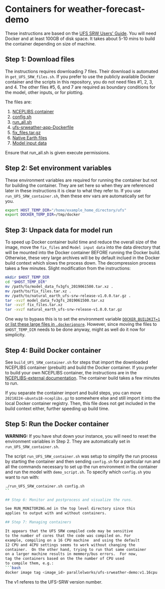 # Containers for weather-forecast-demo

These instructions are based on the [UFS SRW Users' Guide](https://ufs-srweather-app.readthedocs.io/en/ufs-v1.0.1/Docker.html).  You will need Docker and at least 100GB of disk space.  It takes about 5-10 mins to build
the container depending on size of machine.

## Step 1: Download files

The instructions requires downloading 7 files.  Their download
is automated in `get_UFS_SRW_files.sh`.  If you prefer to use
the publicly available Docker container and the scripts in this
repository, you do not need files #1, 2, 3, and 4.  The other
files #5, 6, and 7 are required as boundary conditions for the
model, other inputs, or for plotting.

The files are:
1. [NCEPLIBS container](https://ufs-data.s3.amazonaws.com/public_release/ufs-srweather-app-v1.0.0/docker/20210224-ubuntu18-nceplibs.gz)
2. [config.sh](https://ufs-data.s3.amazonaws.com/public_release/ufs-srweather-app-v1.0.0/docker/config.sh)
3. [run_all.sh](https://ufs-data.s3.amazonaws.com/public_release/ufs-srweather-app-v1.0.0/docker/run_all.sh)
4. [ufs-srweather-app-Dockerfile](https://ufs-data.s3.amazonaws.com/public_release/ufs-srweather-app-v1.0.0/docker/ufs-srweather-app-Dockerfile)
5. [fix_files.tar.gz](https://ufs-data.s3.amazonaws.com/public_release/ufs-srweather-app-v1.0.0/docker/fix_files.tar.gz)
6. [Native Earth files](https://ftp.emc.ncep.noaa.gov/EIB/UFS/SRW/v1p0/natural_earth/natural_earth_ufs-srw-release-v1.0.0.tar.gz)
7. [Model input data](https://ftp.emc.ncep.noaa.gov/EIB/UFS/SRW/v1p0/simple_test_case/gst_model_data.tar.gz)

Ensure that run_all.sh is given execute permissions.

## Step 2: Set environment variables

These environment variables are required for running the container
but not for building the container.  They are set here so when they
are referenced later in these instructions it is clear to what they
refer to. If you use `run_UFS_SRW_container.sh`, then these env
vars are automatically set for you.

```bash
export HOST_TEMP_DIR="/home/example_home_directory/ufs"
export DOCKER_TEMP_DIR=/tmp/docker
```

## Step 3: Unpack data for model run

To speed up Docker container build time and reduce the overall size
of the image, move the `fix_files` and `Model input data` into the
data directory that will be mounted into the Docker container BEFORE
running the Docker build.  Otherwise, these very large archives will
be by default inclued in the Docker build context which slows the
process down.  The decompression process takes a few minutes.
Slight modification from the instructions:

```bash
mkdir $HOST_TEMP_DIR
cd "$HOST_TEMP_DIR"
mv /path/to/model_data_fv3gfs_2019061500.tar.xz .
mv /path/to/fix_files.tar.xz .
mv /path/to/natural_earth_ufs-srw-release-v1.0.0.tar.gz .
tar -xvzf model_data_fv3gfs_2019061500.tar.xz
tar -xvzf fix_files.tar.xz
tar -xvzf natural_earth_ufs-srw-release-v1.0.0.tar.gz
```

One way to bypass this is to set the environment variable
[`DOCKER_BUILDKIT=1` or list these large files in `.dockerignore`](https://stackoverflow.com/questions/26600769/build-context-for-docker-image-very-large). 
However, since moving the files to `$HOST_TEMP_DIR` needs to be
done anyway, might as well do it now for simplicity.

## Step 4: Build Docker container

See `build_UFS_SRW_container.sh` for steps that import the downloaded
NCEPLIBS container (prebuilt) and build the Docker container.  If you
prefer to build your own NCEPLIBS container, the instructions are in
the [NCEPLIBS-external documentation](https://github.com/NOAA-EMC/NCEPLIBS-external/blob/ufs-v2.0.0/doc/README_ubuntu_gnu.txt). The container build takes a few minutes to run.

If you separate the container import and build steps,
you can move `20210224-ubuntu18-nceplibs.gz` to somewhere
else and still import it into the local Docker container
registry.  Then, this file does not get included in the
build context either, further speeding up build time.

## Step 5: Run the Docker container

**WARNING:**  If you have shut down your instance, you will need to
reset the environment variables in Step 2.  They are automatically
set in `run_UFS_SRW_container.sh`.

The script `run_UFS_SRW_container.sh` was setup to simplify the run
process by starting the container and then sending `config.sh` for
a particular run and all the commands necessary to set up the run
environment in the container and run the model with `demo_script.sh`.
To specify which `config.sh` you want to run with:
```bash
./run_UFS_SRW_container.sh config.sh
``

## Step 6: Monitor and postprocess and visualize the runs.

See RUN_MONITORING.md in the top level directory since this
applies to output with and without containers.

## Step 7: Managing containers

It appears that the UFS SRW compiled code may be sensitive
to the number of cores that the code was compiled on. For
example, compiling on a 16 CPU machine  and using the default
12 CPU and 4CPU settings seems to work without changing the
container.  On the other hand, trying to run that same container
on a larger machine results in memmory/bus errors.  For now,
tag the containers based on the the number of CPU used
to compile them, e.g.:
```bash
docker image tag <image_id> parallelworks/ufs-srweather-demo:v1.16cpu
```
The v1 referes to the UFS-SRW version number.
